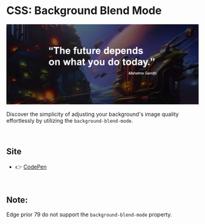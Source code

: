 # CSS: Background Blend Mode
[![screen shot](./images/readme.webp)](https://codepen.io/jsohndata/pen/dygwvEd)

Discover the simplicity of adjusting your background's image quality effortlessly by utilizing the `background-blend-mode`.

<br>

## Site
* 👉 [CodePen](https://codepen.io/jsohndata/pen/dygwvEd)

<br>

## Note:
Edge prior 79 do not support the `background-blend-mode` property.
